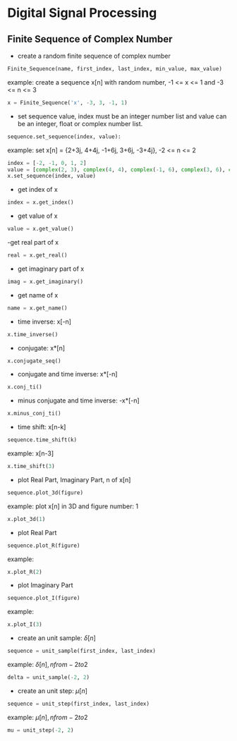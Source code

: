 # Digital Signal Processing

## Finite Sequence of Complex Number

-  create a random finite sequence of complex number

```python
Finite_Sequence(name, first_index, last_index, min_value, max_value)
```

example: create a sequence x[n] with random number, -1 <= x <= 1 and -3 <= n <= 3
```python
x = Finite_Sequence('x', -3, 3, -1, 1)
```


- set sequence value, index must be an integer number list and value can be an integer, float or complex number list.

```python
sequence.set_sequence(index, value):
```

example: set x[n] = {2+3j, 4+4j, -1+6j, 3+6j, -3+4j}, -2 <= n <= 2
```python
index = [-2, -1, 0, 1, 2]
value = [complex(2, 3), complex(4, 4), complex(-1, 6), complex(3, 6), complex(-3, 4)]
x.set_sequence(index, value)
```

- get index of x

```python
index = x.get_index()
```

- get value of x

```python
value = x.get_value()
```

-get real part of x

```python
real = x.get_real()
```

- get imaginary part of x

```python
imag = x.get_imaginary()
```

- get name of x

```python
name = x.get_name()
```

- time inverse: x[-n]

```python
x.time_inverse()
```

- conjugate: x*[n]

```python
x.conjugate_seq()
```

- conjugate and time inverse: x*[-n]

```python
x.conj_ti()
```

- minus conjugate and time inverse: -x*[-n]

```python
x.minus_conj_ti()
```

- time shift: x[n-k]

```python
sequence.time_shift(k)
```

example: x[n-3]
```python
x.time_shift(3)
```

- plot Real Part, Imaginary Part, n of x[n]

```python
sequence.plot_3d(figure)
```

example: plot x[n] in 3D and figure number: 1
```python
x.plot_3d(1)
```

- plot Real Part

```python
sequence.plot_R(figure)
```

example:
```python
x.plot_R(2)
```

- plot Imaginary Part

```python
sequence.plot_I(figure)
```

example:
```python
x.plot_I(3)
```

- create an unit sample: $\delta[n]$

```python
sequence = unit_sample(first_index, last_index)
```

example: $\delta[n], n from -2 to 2$
```python
delta = unit_sample(-2, 2)
```

- create an unit step: $\mu[n]$

```python
sequence = unit_step(first_index, last_index)
```

example: $\mu[n], n from -2 to 2$
```python
mu = unit_step(-2, 2)
```